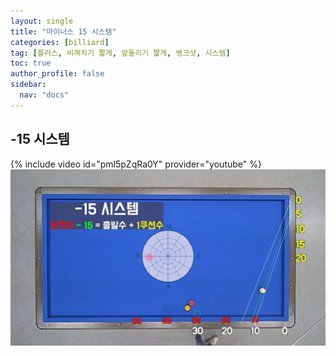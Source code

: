 ```yaml
---
layout: single
title: "마이너스 15 시스템"
categories: [billiard]
tag: [플러스, 비껴치기 짧게, 앞돌리기 짧게, 뱅크샷, 시스템] 
toc: true
author_profile: false
sidebar:
  nav: "docs"
---
```


## -15 시스템

{% include video id="pml5pZqRa0Y" provider="youtube" %}
[![마이너스 15 시스템 4](/images/-15%20%EC%8B%9C%EC%8A%A4%ED%85%9C_4.png)](/images/-15%20%EC%8B%9C%EC%8A%A4%ED%85%9C_4.png)
